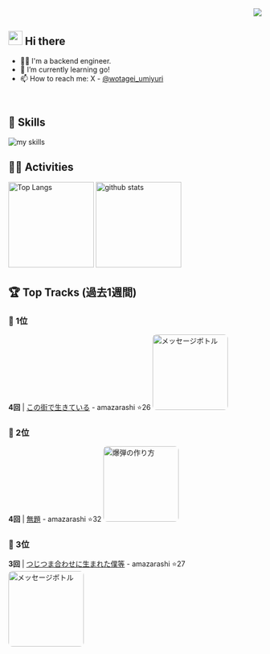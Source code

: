 <!-- 1. GitHub usernameを変更 -->
<div align="right">
  <img src="https://komarev.com/ghpvc/?username=username" />
</div>


<!-- 2. プロフィールや連絡先を変更 -->
## <img src="https://media.giphy.com/media/hvRJCLFzcasrR4ia7z/giphy.gif" width="28"> Hi there

- 🧑‍💻 I'm a backend engineer.
- 🌱 I’m currently learning go!
- 📫 How to reach me: X - [@wotagei_umiyuri](https://x.com/wotagei_umiyuri)
<br>


<!-- 3. 好きな技術スタックに変更 -->
<!-- ライトモート：theme=light, ダークモート：theme=dark -->
<!-- アイコンの選択肢一覧：https://arc.net/l/quote/zizyykfh -->
## 🌱 Skills
<img alt="my skills" src="https://skillicons.dev/icons?theme=dark&perline=7&i=python,fastapi,go,docker,gcp" />
<br>


<!-- 4. GitHub usernameを変更, 2箇所 -->
## 🏃‍♀️ Activities
<div align="left"> 
  <img alt="Top Langs" height="170px" src="https://github-readme-stats.vercel.app/api?username=umiyuri777&theme=vue-dark&layout=compact" />
  <img alt="github stats" height="170px" src="https://github-readme-stats.vercel.app/api/top-langs/?username=umiyuri777&theme=vue-dark&layout=compact" />
</div>

<!-- SPOTIFY_ACTIVITY_START -->
## 🏆 Top Tracks (過去1週間)

### 🥇 1位
**4回** | [この街で生きている](https://open.spotify.com/track/6sNWW9qJ6L9ZbVEpGNs8lG) - amazarashi ⭐26
<a href="https://open.spotify.com/track/6sNWW9qJ6L9ZbVEpGNs8lG"><img src="https://image-cdn-fa.spotifycdn.com/image/ab67616d00001e028743be7ce279a82b51013f5a" width="150" height="150" alt="メッセージボトル" style="border-radius: 8px;" /></a>

### 🥈 2位
**4回** | [無題](https://open.spotify.com/track/7IkWojxKrQrdGQtZ6jEcWt) - amazarashi ⭐32
<a href="https://open.spotify.com/track/7IkWojxKrQrdGQtZ6jEcWt"><img src="https://image-cdn-ak.spotifycdn.com/image/ab67616d00001e0274107fc94bacad49689da06c" width="150" height="150" alt="爆弾の作り方" style="border-radius: 8px;" /></a>

### 🥉 3位
**3回** | [つじつま合わせに生まれた僕等](https://open.spotify.com/track/362OTSGKRtnY8IsyD6pknP) - amazarashi ⭐27
<a href="https://open.spotify.com/track/362OTSGKRtnY8IsyD6pknP"><img src="https://image-cdn-ak.spotifycdn.com/image/ab67616d00001e028743be7ce279a82b51013f5a" width="150" height="150" alt="メッセージボトル" style="border-radius: 8px;" /></a>

<!-- SPOTIFY_ACTIVITY_END -->

<!--
This repository is a ✨ _special_ ✨ repository because its `README.md` (this file) appears on your GitHub profile.

Here are some ideas to get you started:

- 🔭 I’m currently working on ...
- 🌱 I’m currently learning ...
- 👯 I’m looking to collaborate on ...
- 🤔 I’m looking for help with ...
- 💬 Ask me about ...
- 📫 How to reach me: ...
- 😄 Pronouns: ...
- ⚡ Fun fact: ...
-->

